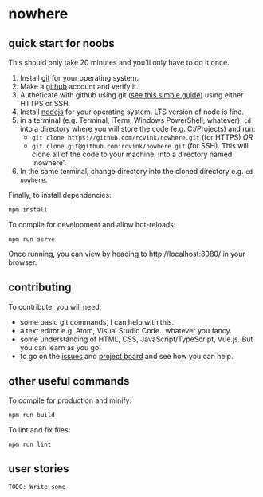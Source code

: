 # nowhere

## quick start for noobs

This should only take 20 minutes and you'll only have to do it once.

1. Install [git](https://www.atlassian.com/git/tutorials/install-git) for your operating system.
1. Make a [github](https://github.com/) account and verify it.
1. Autheticate with github using git ([see this simple guide](https://help.github.com/articles/set-up-git/)) using either HTTPS or SSH.
1. Install [nodejs](https://nodejs.org/en/download/) for your operating system. LTS version of node is fine.
1. in a terminal (e.g. Terminal, iTerm, Windows PowerShell, whatever), `cd` into a directory where you will store the code (e.g. C:/Projects) and run:
    * `git clone https://github.com/rcvink/nowhere.git` (for HTTPS) _OR_
    * `git clone git@github.com:rcvink/nowhere.git` (for SSH).
    This will clone all of the code to your machine, into a directory named 'nowhere'.
1. In the same terminal, change directory into the cloned directory e.g. `cd nowhere`.

Finally, to install dependencies:
```
npm install
```

To compile for development and allow hot-reloads:
``` 
npm run serve
```

Once running, you can view by heading to http://localhost:8080/ in your browser.

## contributing

To contribute, you will need:
- some basic git commands, I can help with this.
- a text editor e.g. Atom, Visual Studio Code.. whatever you fancy.
- some understanding of HTML, CSS, JavaScript/TypeScript, Vue.js. But you can learn as you go.
- to go on the [issues](https://github.com/rcvink/nowhere/issues) and [project board](https://github.com/rcvink/nowhere/projects/1) and see how you can help.

## other useful commands

To compile for production and minify:
```
npm run build
```

To lint and fix files:
```
npm run lint
```

## user stories

```
TODO: Write some
```